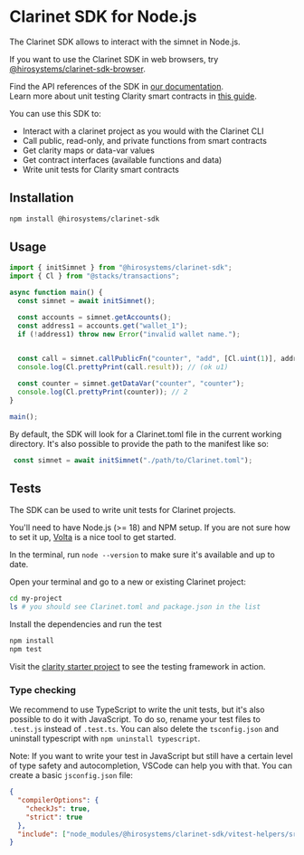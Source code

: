 # Clarinet SDK for Node.js

The Clarinet SDK allows to interact with the simnet in Node.js.

If you want to use the Clarinet SDK in web browsers, try [@hirosystems/clarinet-sdk-browser](https://www.npmjs.com/package/@hirosystems/clarinet-sdk-browser).

Find the API references of the SDK in [our documentation](https://docs.hiro.so/clarinet/feature-guides/clarinet-js-sdk).  
Learn more about unit testing Clarity smart contracts in [this guide](https://docs.hiro.so/clarinet/feature-guides/test-contract-with-clarinet-sdk).

You can use this SDK to:
- Interact with a clarinet project as you would with the Clarinet CLI
- Call public, read-only, and private functions from smart contracts
- Get clarity maps or data-var values
- Get contract interfaces (available functions and data)
- Write unit tests for Clarity smart contracts

## Installation

```sh
npm install @hirosystems/clarinet-sdk
```

## Usage

```ts
import { initSimnet } from "@hirosystems/clarinet-sdk";
import { Cl } from "@stacks/transactions";

async function main() {
  const simnet = await initSimnet();

  const accounts = simnet.getAccounts();
  const address1 = accounts.get("wallet_1");
  if (!address1) throw new Error("invalid wallet name.");
  

  const call = simnet.callPublicFn("counter", "add", [Cl.uint(1)], address1);
  console.log(Cl.prettyPrint(call.result)); // (ok u1)

  const counter = simnet.getDataVar("counter", "counter");
  console.log(Cl.prettyPrint(counter)); // 2
}

main();
```


By default, the SDK will look for a Clarinet.toml file in the current working directory.
It's also possible to provide the path to the manifest like so:
```ts
 const simnet = await initSimnet("./path/to/Clarinet.toml");
```

## Tests

The SDK can be used to write unit tests for Clarinet projects.  

You'll need to have Node.js (>= 18) and NPM setup. If you are not sure how to set it up, [Volta](https://volta.sh/) is a nice tool to get started.

In the terminal, run `node --version` to make sure it's available and up to date.

Open your terminal and go to a new or existing Clarinet project:

```sh
cd my-project
ls # you should see Clarinet.toml and package.json in the list
```

Install the dependencies and run the test

```sh
npm install
npm test
```

Visit the [clarity starter project](https://github.com/hirosystems/clarity-starter) to see the testing framework in action.


### Type checking

We recommend to use TypeScript to write the unit tests, but it's also possible to do it with JavaScript. To do so, rename your test files to `.test.js` instead of `.test.ts`. You can also delete the `tsconfig.json` and uninstall typescript with `npm uninstall typescript`. 

Note: If you want to write your test in JavaScript but still have a certain level of type safety and autocompletion, VSCode can help you with that. You can create a basic `jsconfig.json` file:

```json
{
  "compilerOptions": {
    "checkJs": true,
    "strict": true
  },
  "include": ["node_modules/@hirosystems/clarinet-sdk/vitest-helpers/src", "unit-tests"]
}
```

